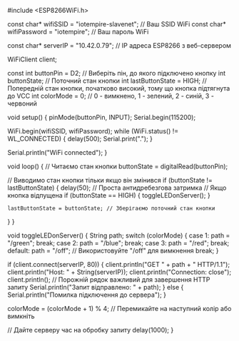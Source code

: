 #include <ESP8266WiFi.h>

const char* wifiSSID = "iotempire-slavenet"; // Ваш SSID WiFi
const char* wifiPassword = "iotempire"; // Ваш пароль WiFi

const char* serverIP = "10.42.0.79"; // IP адреса ESP8266 з веб-сервером

WiFiClient client;

const int buttonPin = D2; // Виберіть пін, до якого підключено кнопку
int buttonState;         // Поточний стан кнопки
int lastButtonState = HIGH; // Попередній стан кнопки, початково високий, тому що кнопка підтягнута до VCC
int colorMode = 0; // 0 - вимкнено, 1 - зелений, 2 - синій, 3 - червоний

void setup() {
  pinMode(buttonPin, INPUT);
  Serial.begin(115200);
  
  WiFi.begin(wifiSSID, wifiPassword);
  while (WiFi.status() != WL_CONNECTED) {
    delay(500);
    Serial.print(".");
  }

  Serial.println("WiFi connected");
}

void loop() {
  // Читаємо стан кнопки
  buttonState = digitalRead(buttonPin);

  // Виводимо стан кнопки тільки якщо він змінився
  if (buttonState != lastButtonState) {
    delay(50); // Проста антидребезгова затримка
    // Якщо кнопка відпущена
    if (buttonState == HIGH) {
      toggleLEDonServer();
    }

    lastButtonState = buttonState; // Зберігаємо поточний стан кнопки
  }
}

void toggleLEDonServer() {
  String path;
  switch (colorMode) {
    case 1:
      path = "/green";
      break;
    case 2:
      path = "/blue";
      break;
    case 3:
      path = "/red";
      break;
    default:
      path = "/off"; // Використовуйте "/off" для вимкнення
      break;
  }

  if (client.connect(serverIP, 80)) {
    client.println("GET " + path + " HTTP/1.1");
    client.println("Host: " + String(serverIP));
    client.println("Connection: close");
    client.println(); // Порожній рядок важливий для завершення HTTP запиту
    Serial.println("Запит відправлено: " + path);
  } else {
    Serial.println("Помилка підключення до сервера");
  }

  colorMode = (colorMode + 1) % 4; // Перемикайте на наступний колір або вимкніть

  // Дайте серверу час на обробку запиту
  delay(1000);
}